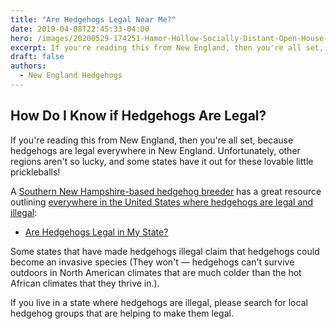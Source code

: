 ```yaml
---
title: "Are Hedgehogs Legal Near Me?"
date: 2019-04-08T22:45:33-04:00
hero: /images/20200529-174251-Hamor-Hollow-Socially-Distant-Open-House-and-Pickups-0506-IG.jpg
excerpt: If you're reading this from New England, then you're all set, because hedgehogs are legal everywhere in New England. Unfortunately, other regions aren't so lucky, and some states have it out for these lovable little prickleballs!
draft: false
authors:
  - New England Hedgehogs
---
```


## How Do I Know if Hedgehogs Are Legal?

If you're reading this from New England, then you're all set, because hedgehogs are legal everywhere in New England. Unfortunately, other regions aren't so lucky, and some states have it out for these lovable little prickleballs!

A [Southern New Hampshire-based hedgehog breeder](https://www.hamorhollow.com/) has a great resource outlining [everywhere in the United States where hedgehogs are legal and illegal](https://www.hamorhollow.com/articles/are-hedgehogs-legal-in-my-state):

- [Are Hedgehogs Legal in My State?](https://www.hamorhollow.com/articles/are-hedgehogs-legal-in-my-state)

Some states that have made hedgehogs illegal claim that hedgehogs could become an invasive species (They won't — hedgehogs can't survive outdoors in North American climates that are much colder than the hot African climates that they thrive in.).

If you live in a state where hedgehogs are illegal, please search for local hedgehog groups that are helping to make them legal.
